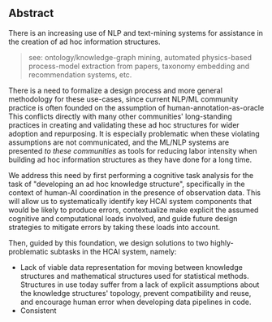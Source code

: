 ## Abstract

There is an increasing use of NLP and text-mining systems for assistance in the creation of ad hoc information structures.
> see: ontology/knowledge-graph mining, automated physics-based process-model extraction from papers, taxonomy embedding and recommendation systems, etc. 

There is a need to formalize a design process and more general methodology for these use-cases, since current NLP/ML community practice is often founded on the assumption of human-annotation-as-oracle
This conflicts directly with many other communities' long-standing practices in creating and validating these ad hoc structures for wider adoption and repurposing. 
It is especially problematic when these violating assumptions are not communicated, and the ML/NLP systems are presented _to these communities_ as tools for reducing labor intensity when building ad hoc information structures as they have done for a long time. 

We address this need by first performing a cognitive task analysis for the task of "developing an ad hoc knowledge structure", specifically in the context of human-AI coordination in the presence of observation data. 
This will allow us to systematically identify key HCAI system components that would be likely to produce errors, contextualize make explicit the assumed cognitive and computational loads involved, and guide future design strategies to mitigate errors by taking these loads into account. 

Then, guided by this foundation, we design solutions to two highly-problematic subtasks in the HCAI system, namely: 

- Lack of viable data representation for moving between knowledge structures and mathematical structures used for statistical methods. 
  Structures in use today suffer from a lack of explicit assumptions about the knowledge structures' topology, prevent compatibility and reuse, and encourage human error when developing data pipelines in code. 
- Consistent 
